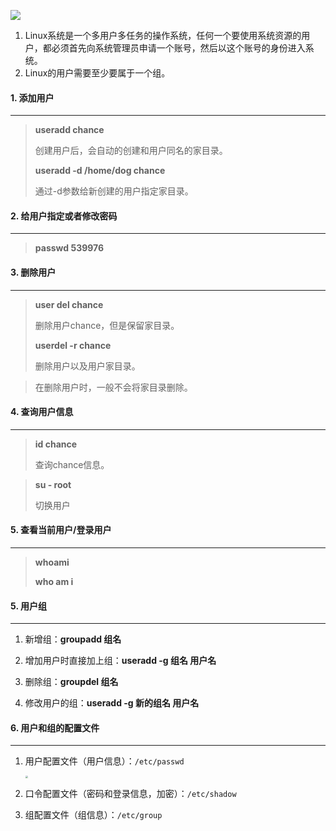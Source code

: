 ![](https://tva1.sinaimg.cn/large/008i3skNgy1gy303nw5zhj30u00v2juo.jpg)

1. Linux系统是一个多用户多任务的操作系统，任何一个要使用系统资源的用户，都必须首先向系统管理员申请一个账号，然后以这个账号的身份进入系统。
1. Linux的用户需要至少要属于一个组。

#### 1. 添加用户

---

>**useradd chance**
>
>创建用户后，会自动的创建和用户同名的家目录。
>
>**useradd -d /home/dog chance**
>
>通过-d参数给新创建的用户指定家目录。

#### 2. 给用户指定或者修改密码

---

>**passwd 539976**

#### 3. 删除用户

---

>**user del chance**
>
>删除用户chance，但是保留家目录。
>
>**userdel -r chance**
>
>删除用户以及用户家目录。

>在删除用户时，一般不会将家目录删除。

#### 4. 查询用户信息

---

>**id chance**
>
>查询chance信息。

>**su - root**
>
>切换用户

#### 5. 查看当前用户/登录用户

---

>**whoami**
>
>**who am i**

#### 5. 用户组

---

1. 新增组：**groupadd 组名**

2. 增加用户时直接加上组：**useradd -g 组名 用户名**

3. 删除组：**groupdel 组名**

4. 修改用户的组：**useradd -g 新的组名 用户名**

#### 6. 用户和组的配置文件

---

1. 用户配置文件（用户信息）：`/etc/passwd`

   <img src="https://tva1.sinaimg.cn/large/008i3skNgy1gy39n5zh1dj31uq0u0gs4.jpg" style="zoom: 25%;" />

2. 口令配置文件（密码和登录信息，加密）：`/etc/shadow`

3. 组配置文件（组信息）：`/etc/group`